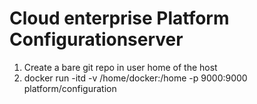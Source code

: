 # Cloud enterprise Platform Configurationserver
1. Create a bare git repo in user home of the host
2. docker run -itd  -v  /home/docker:/home -p 9000:9000  platform/configuration
